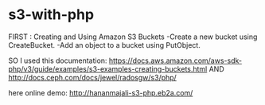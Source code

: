# s3-with-php

FIRST : Creating and Using Amazon S3 Buckets
-Create a new bucket using CreateBucket.
-Add an object to a bucket using PutObject.

SO I used this documentation: 
https://docs.aws.amazon.com/aws-sdk-php/v3/guide/examples/s3-examples-creating-buckets.html
AND
http://docs.ceph.com/docs/jewel/radosgw/s3/php/

here online demo:
http://hananmajali-s3-php.eb2a.com/

